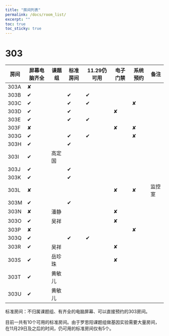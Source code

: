 ```yaml
---
title: "房间列表"
permalink: /docs/room_list/
excerpt: ""
toc: true
toc_sticky: true
---
```


# 303

| 房间 | 屏幕电脑齐全 | 课题组 | 标准房间 | 11.29仍可用 | 电子门禁 | 系统预约 | 备注   |
| ---- | ------------ | ------ | -------- | ----------- | -------- | -------- | ------ |
| 303A | ✘            |        |          |             |          |          |        |
| 303B | ✔            |        | ✔        | ✔           |          |          |        |
| 303C | ✔            |        | ✔        | ✔           |          | ✘        |        |
| 303D | ✔            |        | ✔        |             | ✘        |          |        |
| 303E | ✔            |        | ✔        | ✔           |          |          |        |
| 303F | ✘            |        |          |             | ✘        | ✘        |        |
| 303G | ✔            |        | ✔        | ✔           |          | ✘        |        |
| 303H | ✔            |        | ✔        |             |          |          |        |
| 303I | ✔            | 高定国 |          |             |          |          |        |
| 303J | ✔            |        | ✔        |             |          |          |        |
| 303K | ✔            |        | ✔        |             |          |          |        |
| 303L | ✘            |        |          |             | ✘        | ✘        | 监控室 |
| 303M | ✔            |        | ✔        |             |          |          |        |
| 303N | ✘            | 潘静   |          |             | ✘        |          |        |
| 303O | ✔            | 吴祥   |          |             | ✘        |          |        |
| 303P | ✘            |        |          |             |          | ✘        |        |
| 303Q | ✔            |        | ✔        | ✔           |          |          |        |
| 303R | ✔            | 吴祥   |          |             | ✘        |          |        |
| 303S | ✔            | 岳珍珠 |          |             | ✘        |          |        |
| 303T | ✔            | 黄敏儿 |          |             |          |          |        |
| 303U | ✔            | 黄敏儿 |          |             |          |          |        |

标准房间：不归属课题组、有齐全的电脑屏幕、可以直接预约的303房间。

目前一共有10个可用的标准房间。由于罗思阳课题组做基因实验需要大量房间，在11月29日及之后的时间，仍可用的标准房间仅有5个。


